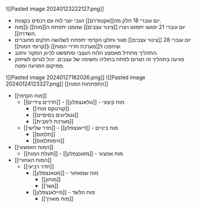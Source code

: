 ![[Pasted image 20240123222127.png]]
- יום עוברי 18 חלק מה[[אקטודרם]] הגבי יוצר לוח עם רכסים בקצוות.
- יום עוברי 21 יפגשו יתמזגו ויצרו [[צינור עצבים]] שממנו יתפתח ה[[מוח]] ו[[מוח השדרה]].
- יום עוברי 28 [[צינור עצבים]] סגור וחלקו הקדמי יתפתח לשלושה חלקים מחוברים שיהפכו ל[[מערכת חדרי המוח]] ו[[קרומי המוח]].
- התהליך מתחיל מאמצע הלוח העצבי ומתפשט לכיוון המקור והזנב.
- פגיעה בתהליך זה תגרום לפתח בחוליה וחשיפה של עצבים. יכול לגרום לשיתוק ממיקום הפגיעה ומטה.

![[Pasted image 20240127162026.png]]
![[Pasted image 20240124123327.png]]
[[התפתחות המוח]]
- [[מוח הקדמי]]
	- [[חדרים צידיים]] - [[טלאנצפלון]] - מוח קיצוני
		- [[קורטקס מוחי]]
		- [[גנגליונים בסיסיים]]
		- [[מערכת לימבית]]
	- [[חדר שלישי]] - [[דיאנצפלון]] - מוח ביניים
		- [[תלמוס]]
		- [[היפותלמוס]]
- [[המוח האמצעי]]
	- [[תעלת המוח]] - [[מזאנצפלון]] - מוח אמצעי
- [[המוח האחורי]]
	- [[חדר רביעי]]
		- [[מטאנצפלון]] - מוח שמאחור
			- [[מוחון]]
			- [[גשר]]
		- [[מיילאנצפלון]] - מוח הלשד
			- [[מוח מוארך]]